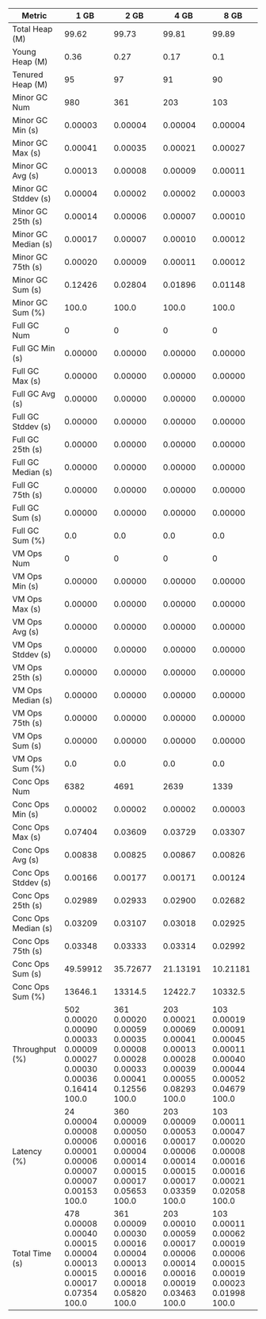 | Metric | 1 GB | 2 GB | 4 GB | 8 GB |
|------|----|----|----|----|
| Total Heap (M) | 99.62 | 99.73 | 99.81 | 99.89 |
| Young Heap (M) | 0.36 | 0.27 | 0.17 | 0.1 |
| Tenured Heap (M) | 95 | 97 | 91 | 90 |
| Minor GC Num | 980 | 361 | 203 | 103 |
| Minor GC Min (s) | 0.00003 | 0.00004 | 0.00004 | 0.00004 |
| Minor GC Max (s) | 0.00041 | 0.00035 | 0.00021 | 0.00027 |
| Minor GC Avg (s) | 0.00013 | 0.00008 | 0.00009 | 0.00011 |
| Minor GC Stddev (s) | 0.00004 | 0.00002 | 0.00002 | 0.00003 |
| Minor GC 25th (s) | 0.00014 | 0.00006 | 0.00007 | 0.00010 |
| Minor GC Median (s) | 0.00017 | 0.00007 | 0.00010 | 0.00012 |
| Minor GC 75th (s) | 0.00020 | 0.00009 | 0.00011 | 0.00012 |
| Minor GC Sum (s) | 0.12426 | 0.02804 | 0.01896 | 0.01148 |
| Minor GC Sum (%) | 100.0 | 100.0 | 100.0 | 100.0 |
| Full GC Num | 0 | 0 | 0 | 0 |
| Full GC Min (s) | 0.00000 | 0.00000 | 0.00000 | 0.00000 |
| Full GC Max (s) | 0.00000 | 0.00000 | 0.00000 | 0.00000 |
| Full GC Avg (s) | 0.00000 | 0.00000 | 0.00000 | 0.00000 |
| Full GC Stddev (s) | 0.00000 | 0.00000 | 0.00000 | 0.00000 |
| Full GC 25th (s) | 0.00000 | 0.00000 | 0.00000 | 0.00000 |
| Full GC Median (s) | 0.00000 | 0.00000 | 0.00000 | 0.00000 |
| Full GC 75th (s) | 0.00000 | 0.00000 | 0.00000 | 0.00000 |
| Full GC Sum (s) | 0.00000 | 0.00000 | 0.00000 | 0.00000 |
| Full GC Sum (%) | 0.0 | 0.0 | 0.0 | 0.0 |
| VM Ops Num | 0 | 0 | 0 | 0 |
| VM Ops Min (s) | 0.00000 | 0.00000 | 0.00000 | 0.00000 |
| VM Ops Max (s) | 0.00000 | 0.00000 | 0.00000 | 0.00000 |
| VM Ops Avg (s) | 0.00000 | 0.00000 | 0.00000 | 0.00000 |
| VM Ops Stddev (s) | 0.00000 | 0.00000 | 0.00000 | 0.00000 |
| VM Ops 25th (s) | 0.00000 | 0.00000 | 0.00000 | 0.00000 |
| VM Ops Median (s) | 0.00000 | 0.00000 | 0.00000 | 0.00000 |
| VM Ops 75th (s) | 0.00000 | 0.00000 | 0.00000 | 0.00000 |
| VM Ops Sum (s) | 0.00000 | 0.00000 | 0.00000 | 0.00000 |
| VM Ops Sum (%) | 0.0 | 0.0 | 0.0 | 0.0 |
| Conc Ops Num | 6382 | 4691 | 2639 | 1339 |
| Conc Ops Min (s) | 0.00002 | 0.00002 | 0.00002 | 0.00003 |
| Conc Ops Max (s) | 0.07404 | 0.03609 | 0.03729 | 0.03307 |
| Conc Ops Avg (s) | 0.00838 | 0.00825 | 0.00867 | 0.00826 |
| Conc Ops Stddev (s) | 0.00166 | 0.00177 | 0.00171 | 0.00124 |
| Conc Ops 25th (s) | 0.02989 | 0.02933 | 0.02900 | 0.02682 |
| Conc Ops Median (s) | 0.03209 | 0.03107 | 0.03018 | 0.02925 |
| Conc Ops 75th (s) | 0.03348 | 0.03333 | 0.03314 | 0.02992 |
| Conc Ops Sum (s) | 49.59912 | 35.72677 | 21.13191 | 10.21181 |
| Conc Ops Sum (%) | 13646.1 | 13314.5 | 12422.7 | 10332.5 |
| Throughput (%) | 502	0.00020	0.00090	0.00033	0.00009	0.00027	0.00030	0.00036	0.16414	100.0 | 361	0.00020	0.00059	0.00035	0.00008	0.00028	0.00033	0.00041	0.12556	100.0 | 203	0.00021	0.00069	0.00041	0.00013	0.00028	0.00039	0.00055	0.08293	100.0 | 103	0.00019	0.00091	0.00045	0.00011	0.00040	0.00044	0.00052	0.04679	100.0 |
| Latency (%) | 24	0.00004	0.00008	0.00006	0.00001	0.00006	0.00007	0.00007	0.00153	100.0 | 360	0.00009	0.00050	0.00016	0.00004	0.00014	0.00015	0.00017	0.05653	100.0 | 203	0.00009	0.00053	0.00017	0.00006	0.00014	0.00015	0.00017	0.03359	100.0 | 103	0.00011	0.00047	0.00020	0.00008	0.00016	0.00016	0.00021	0.02058	100.0 |
| Total Time (s) | 478	0.00008	0.00040	0.00015	0.00004	0.00013	0.00015	0.00017	0.07354	100.0 | 361	0.00009	0.00030	0.00016	0.00004	0.00013	0.00016	0.00018	0.05820	100.0 | 203	0.00010	0.00059	0.00017	0.00006	0.00014	0.00016	0.00019	0.03463	100.0 | 103	0.00011	0.00062	0.00019	0.00006	0.00015	0.00019	0.00023	0.01998	100.0 |
